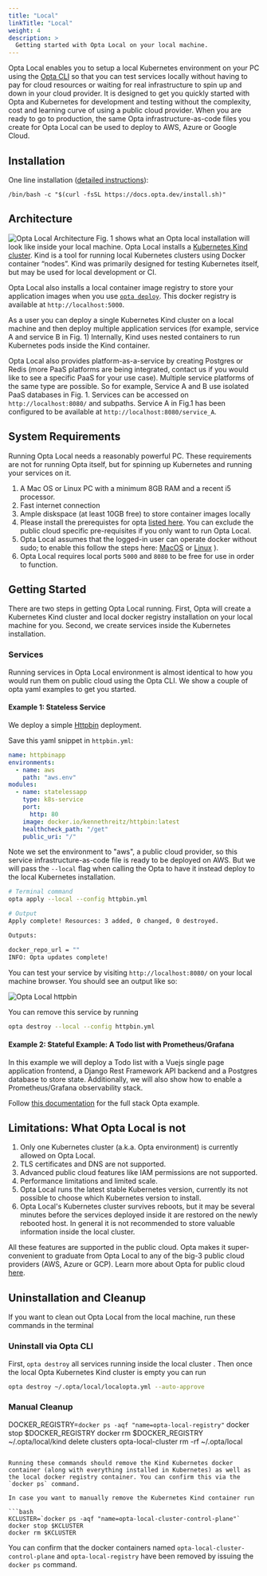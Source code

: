 ```yaml
---
title: "Local"
linkTitle: "Local"
weight: 4
description: >
  Getting started with Opta Local on your local machine.
---
```



Opta Local enables you to setup a local Kubernetes environment on your PC using the [Opta CLI](https://docs.opta.dev/overview/) so that you can test services locally without having to pay for cloud resources or waiting for real infrastructure to spin up and down in your cloud provider. It is designed to get you quickly started with Opta and Kubernetes for development and testing without  the complexity, cost and learning curve of using a public cloud provider. When you are ready to go to production, the same Opta infrastructure-as-code files you create for Opta Local can be used to deploy to AWS, Azure or Google Cloud.

## Installation

One line installation ([detailed instructions](/installation)):

```
/bin/bash -c "$(curl -fsSL https://docs.opta.dev/install.sh)"
```

## Architecture
![Opta Local Architecture](/images/optalocal-arch.png)
Fig. 1 shows what an Opta local installation will look like inside your local machine. Opta Local installs a [Kubernetes Kind cluster](https://kind.sigs.k8s.io/). Kind is a tool for running local Kubernetes clusters using Docker container “nodes”. Kind was primarily designed for testing Kubernetes itself, but may be used for local development or CI.

Opta Local also installs a local container image registry to store your application images when you use [`opta deploy`](https://docs.opta.dev/tutorials/custom_image/). This docker registry is available at `http://localhost:5000`. 

As a user you can deploy a single Kubernetes Kind cluster on a local machine and then deploy multiple application services (for example, service A and service B in Fig. 1) Internally, Kind uses nested containers to run Kubernetes pods inside the Kind container. 

Opta Local also provides platform-as-a-service by creating Postgres or Redis (more PaaS platforms are being integrated, contact us if you would like to see a specific PaaS for your use case). Multiple service platforms of the same type are possible. So for example, Service A and B use isolated PaaS databases in Fig. 1. Services can be accessed on `http://localhost:8080/` and subpaths. Service A in Fig.1 has been configured to be available at `http://localhost:8080/service_A`.

## System Requirements

Running Opta Local needs a reasonably powerful PC. These requirements are not for running Opta itself, but for spinning up Kubernetes and running your services on it.

  1. A Mac OS or Linux PC with a minimum 8GB RAM and a recent i5 processor.
  2. Fast internet connection
  3. Ample diskspace (at least 10GB free) to store container images locally
  4. Please install the prerequistes for opta [listed here](https://docs.opta.dev/installation/#prerequisites). You can exclude the public cloud specific pre-requisites if you only want to run Opta Local.
  5. Opta Local assumes that the logged-in user can operate docker without sudo; to enable this follow the steps here: [MacOS](https://docs.docker.com/desktop/mac/install/) or [Linux](https://docs.docker.com/engine/install/linux-postinstall/#manage-docker-as-a-non-root-user) ).
  6. Opta Local requires local ports `5000` and `8080` to be free for use in order to function.

## Getting Started

There are two steps in getting Opta Local running. First, Opta will create a Kubernetes Kind cluster and local docker registry installation on your local machine for you. Second, we create services inside the Kubernetes installation.


### Services 

Running services in Opta Local environment is almost identical to how you would run them on public cloud using the Opta CLI. We show a couple of opta yaml examples to get you started.

#### Example 1: Stateless Service

We deploy a simple [Httpbin](https://github.com/postmanlabs/httpbin) deployment.

Save this yaml snippet in `httpbin.yml`:

```yaml
name: httpbinapp
environments:
  - name: aws
    path: "aws.env"
modules:
  - name: statelessapp
    type: k8s-service
    port:
      http: 80
    image: docker.io/kennethreitz/httpbin:latest
    healthcheck_path: "/get"
    public_uri: "/"

```
Note we set the environment to "aws", a public cloud provider, so this service infrastructure-as-code file is ready to be deployed on AWS. But we will pass the `--local` flag when calling the Opta to have it instead deploy to the local Kubernetes installation.

```bash
# Terminal command
opta apply --local --config httpbin.yml 

# Output
Apply complete! Resources: 3 added, 0 changed, 0 destroyed.

Outputs:

docker_repo_url = ""
INFO: Opta updates complete!


```

You can test your service by visiting `http://localhost:8080/` on your local machine browser. You should see an output like so:

![Opta Local httpbin](/images/httpbin.png)

You can remove this service by running

```bash
opta destroy --local --config httpbin.yml
```

#### Example 2: Stateful Example: A Todo list with Prometheus/Grafana
In this example we will deploy a Todo list with a Vuejs single page application frontend, a Django Rest Framework API backend and a Postgres database to store state. Additionally, we will also show how to enable a Prometheus/Grafana observability stack.

Follow [this documentation](https://github.com/run-x/opta-examples/tree/main/full-stack-example) for the full stack Opta example.

## Limitations: What Opta Local is not


1. Only one Kubernetes cluster (a.k.a. Opta environment) is currently allowed on Opta Local.
2. TLS certificates and DNS are not supported.
3. Advanced public cloud features like IAM permissions are not supported.
4. Performance limitations and limited scale.
5. Opta Local runs the latest stable Kubernetes version, currently its not possible to choose which Kubernetes version to install.
6. Opta Local's Kubernetes cluster survives reboots, but it may be several minutes before the services deployed inside it are restored on the newly rebooted host. In general it is not recommended to store valuable information inside the local cluster.
   
All these features are supported in the public cloud. Opta makes it super-convenient to graduate from Opta Local to any of the big-3 public cloud providers (AWS, Azure or GCP). Learn more about Opta for public cloud [here](https://docs.opta.dev/getting-started/).


## Uninstallation and Cleanup

If you want to clean out Opta Local from the local machine, run these commands in the terminal

### Uninstall via Opta CLI

First, `opta destroy` all services running inside the local cluster . Then once the local Opta Kubernetes Kind cluster is empty you can run

```bash
opta destroy ~/.opta/local/localopta.yml --auto-approve

```
### Manual Cleanup

DOCKER_REGISTRY=`docker ps -aqf "name=opta-local-registry"`
docker stop $DOCKER_REGISTRY
docker rm $DOCKER_REGISTRY
~/.opta/local/kind delete clusters opta-local-cluster
rm -rf ~/.opta/local

```

Running these commands should remove the Kind Kubernetes docker container (along with everything installed in Kubernetes) as well as the local docker registry container. You can confirm this via the `docker ps` command. 

In case you want to manually remove the Kubernetes Kind container run

```bash
KCLUSTER=`docker ps -aqf "name=opta-local-cluster-control-plane"`
docker stop $KCLUSTER
docker rm $KCLUSTER
```

You can confirm that the docker containers named `opta-local-cluster-control-plane` and `opta-local-registry` have been removed by issuing the `docker ps` command.
